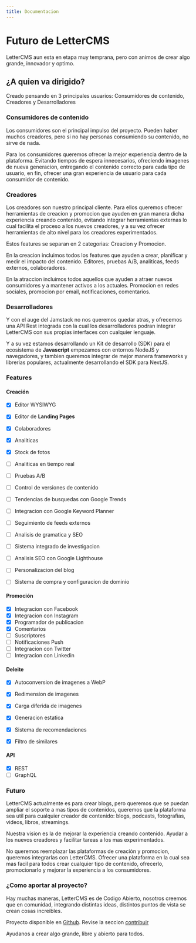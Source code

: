 ```yaml
---
title: Documentacion
---
```


# Futuro de LetterCMS

LetterCMS aun esta en etapa muy temprana, pero con animos de crear algo grande, innovador y optimo.

## ¿A quien va dirigido?

Creado pensando en 3 principales usuarios: Consumidores de contenido, Creadores y Desarrolladores

### Consumidores de contenido

Los consumidores son el principal impulso del proyecto. Pueden haber muchos creadores, pero si no hay personas consumiendo su contenido, no sirve de nada.

Para los consumidores queremos ofrecer la mejor experiencia dentro de la plataforma. Evitando tiempos de espera innecesarios, ofreciendo imagenes de nueva generacion, entregando el contenido correcto para cada tipo de usuario, en fin, ofrecer una gran experiencia de usuario para cada consumidor de contenido.

### Creadores

Los creadores son nuestro principal cliente. Para ellos queremos ofrecer herramientas de creacion y promocion que ayuden en gran manera dicha experiencia creando contenido, evitando integrar herramientas externas lo cual facilita el proceso a los nuevos creadores, y a su vez ofrecer herramientas de alto nivel para los creadores experimentados.

Estos features se separan en 2 categorias: Creacion y Promocion.

En la creacion incluimos todos los features que ayuden a crear, planificar y medir el impacto del contenido. Editores, pruebas A/B, analiticas, feeds externos, colaboradores.

En la atraccion incluimos todos aquellos que ayuden a atraer nuevos consumidores y a mantener activos a los actuales. Promocion en redes sociales, promocion por email, notificaciones, comentarios.

### Desarrolladores

Y con el auge del Jamstack no nos queremos quedar atras, y ofrecemos una API Rest integrada con la cual los desarrolladores podran integrar LetterCMS con sus propias interfaces con cualquier lenguaje.

Y a su vez estamos desarrollando un Kit de desarrollo (SDK) para el ecosistema de **Javascript** empezamos con entornos NodeJS y navegadores, y tambien queremos integrar de mejor manera frameworks y librerias populares, actualmente desarrollando el SDK para NextJS.

### Features

#### Creación

- [x] Editor WYSIWYG
- [x] Editor de **Landing Pages**
- [x] Colaboradores
- [x] Analiticas
- [x] Stock de fotos
- [ ] Analiticas en tiempo real
- [ ] Pruebas A/B
- [ ] Control de versiones de contenido
- [ ] Tendencias de busquedas con Google Trends
- [ ] Integracion con Google Keyword Planner
- [ ] Seguimiento de feeds externos
- [ ] Analisis de gramatica y SEO
- [ ] Sistema integrado de investigacion
- [ ] Analisis SEO con Google Lighthouse
- [ ] Personalizacion del blog
- [ ] Sistema de compra y configuracion de dominio


#### Promoción

- [x] Integracion con Facebook
- [x] Integracion con Instagram
- [x] Programador de publicacion
- [x] Comentarios
- [ ] Suscriptores
- [ ] Notificaciones Push
- [ ] Integracion con Twitter
- [ ] Integracion con Linkedin

#### Deleite

- [x] Autoconversion de imagenes a WebP
- [x] Redimension de imagenes
- [x] Carga diferida de imagenes
- [x] Generacion estatica
- [x] Sistema de recomendaciones
- [x] Filtro de similares


#### API
- [x] REST
- [ ] GraphQL

### Futuro

LetterCMS actualmente es para crear blogs, pero queremos que se puedan ampliar el soporte a mas tipos de contenidos, queremos que la plataforma sea util para cualquier creador de contenido: blogs, podcasts, fotografias, videos, libros, streamings.

Nuestra vision es la de mejorar la experiencia creando contenido. Ayudar a los nuevos creadores y facilitar tareas a los mas experimentados.

No queremos reemplazar las plataformas de creación y promocion, queremos integrarlas con LetterCMS. Ofrecer una plataforma en la cual sea mas facil para todos crear cualquier tipo de contenido, ofrecerlo, promocionarlo y mejorar la experiencia a los consumidores.


### ¿Como aportar al proyecto?

Hay muchas maneras, LetterCMS es de Codigo Abierto, nosotros creemos que en comunidad, integrando distintas ideas, distintos puntos de vista se crean cosas increibles.

Proyecto disponible en [Github](https://github.com/lettercms). Revise la seccion [contribuir](/docs/contributing/intro)

Ayudanos a crear algo grande, libre y abierto para todos.

